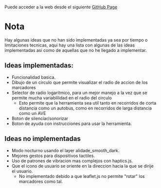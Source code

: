 Puede acceder a la web desde el siguiente [GitHub Page](https://ragarr.github.io/Lab1-Inemuri/)


# Nota
Hay algunas ideas que no han sido implementadas ya sea por tiempo o limitaciones tecnicas, aqui hay una lista con algunas de las ideas implementadas asi como de aquellas que no he llegado a implementar.

## Ideas implementadas:
- Funcionalidad basica.
- Dibujo de un circulo que permite visualizar el radio de accion de los marcadores
- Selector de radio logaritmico, para un mejor manejo a la vez que se permite mucha variablilidad en el radio del circulo
  - Esto permite que la herramienta sea util tanto en recorridos de corta distancia como un autobus, como en recorridos de larga distancia como un AVE
- Boton de silenciar/sonorizar
- Boton de ayuda con instrucciones para usar la herramienta.


## Ideas no implementadas
- Modo nocturno usando el layer alidade_smooth_dark.
- Mejores gestos para dispositivos tactiles.
- Uso de patrones de vibracion mas complejos con haptics.js.
- Que el icono de usuario se oriente en la direccion hacia la que se dirije el usuario.
  - No implementado debido a que leaflet.js no permite "rotar" los marcadores como tal.
